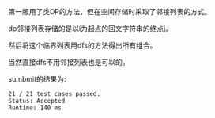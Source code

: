第一版用了类DP的方法，但在空间存储时采取了邻接列表的方式。

dp邻接列表存储的是以i为起点的回文字符串的终点j。

然后将这个临界列表用dfs的方法得出所有组合。

当然直接dfs不用邻接列表也是可以的。

sumbmit的结果为:
```
21 / 21 test cases passed.
Status: Accepted
Runtime: 140 ms
```
